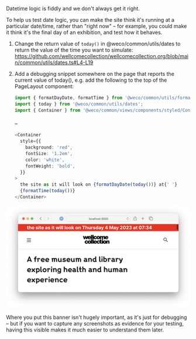 Datetime logic is fiddly and we don't always get it right.

To help us test date logic, you can make the site think it's running at a particular date/time, rather than "right now" – for example, you could make it think it's the final day of an exhibition, and test how it behaves.

1.  Change the return value of `today()` in @weco/common/utils/dates to return the value of the time you want to simulate: https://github.com/wellcomecollection/wellcomecollection.org/blob/main/common/utils/dates.ts#L4-L19

2.  Add a debugging snippet somewhere on the page that reports the current value of today(), e.g. add the following to the top of the PageLayout component:

    ```typescript
    import { formatDayDate, formatTime } from '@weco/common/utils/format-date';
    import { today } from '@weco/common/utils/dates';
    import { Container } from '@weco/common/views/components/styled/Container';

    …

    <Container
      style={{
        background: 'red',
        fontSize: '1.2em',
        color: 'white',
        fontWeight: 'bold',
      }}
    >
      the site as it will look on {formatDayDate(today())} at{' '}
      {formatTime(today())}
    </Container>
    ```

<img src="./screenshots/datetime-banner.png">

Where you put this banner isn't hugely important, as it's just for debugging – but if you want to capture any screenshots as evidence for your testing, having this visible makes it much easier to understand them later.
